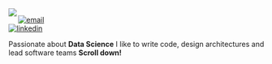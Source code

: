 <img align="left" src="https://orhun.dev/img/crow.png">

[![email](https://img.shields.io/badge/-@jerry.mannings@gmail.com-313131?style=flat-square&labelColor=313131&logo=twitter&logoColor=white&color=313131)](mailto:jerry.mannings@gmail.com)  
[![linkedin](https://img.shields.io/badge/-@jwmannings-313131?style=flat-square&labelColor=313131&logo=LinkedIn&logoColor=white&color=313131)](https://www.linkedin.com/in/oasdasdasdasd/)  

Passionate about **Data Science** I like to write code, design architectures and lead software teams **Scroll down!**
